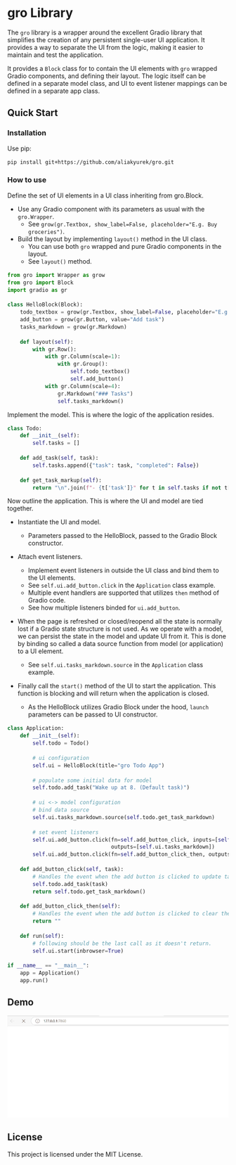 # gro Library

The `gro` library is a wrapper around the excellent Gradio library that simplifies the creation of any persistent single-user UI application. It provides a way to separate the UI from the logic, making it easier to maintain and test the application.  

It provides a `Block` class for to contain the UI elements with `gro` wrapped Gradio components, and defining their layout. The logic itself can be defined in a separate model class, and UI to event listener mappings can be defined in a separate app class.

## Quick Start
### Installation
Use pip:

```bash
pip install git+https://github.com/aliakyurek/gro.git
```

### How to use

Define the set of UI elements in a UI class inheriting from gro.Block.
* Use any Gradio component with its parameters as usual with the `gro.Wrapper`.
  * See `grow(gr.Textbox, show_label=False, placeholder="E.g. Buy groceries")`.
* Build the layout by implementing `layout()` method in the UI class.
  * You can use both `gro` wrapped and pure Gradio components in the layout.
  * See `layout()` method.

```python
from gro import Wrapper as grow
from gro import Block
import gradio as gr

class HelloBlock(Block):
    todo_textbox = grow(gr.Textbox, show_label=False, placeholder="E.g. Buy groceries")
    add_button = grow(gr.Button, value="Add task")
    tasks_markdown = grow(gr.Markdown)

    def layout(self):
        with gr.Row():
            with gr.Column(scale=1):
                with gr.Group():
                    self.todo_textbox()
                    self.add_button()
            with gr.Column(scale=4):
                gr.Markdown("### Tasks")
                self.tasks_markdown()
```

Implement the model. This is where the logic of the application resides.

```python
class Todo:
    def __init__(self):
        self.tasks = []

    def add_task(self, task):
        self.tasks.append({"task": task, "completed": False})

    def get_task_markup(self):
        return "\n".join(f"- {t['task']}" for t in self.tasks if not t["completed"])
```

Now outline the application. This is where the UI and model are tied together.
* Instantiate the UI and model.
  * Parameters passed to the HelloBlock, passed to the Gradio Block constructor.
  
* Attach event listeners.
  * Implement event listeners in outside the UI class and bind them to the UI elements.
  * See `self.ui.add_button.click` in the `Application` class example.
  * Multiple event handlers are supported that utilizes `then` method of Gradio code.
  * See how multiple listeners binded for `ui.add_button`.
  
* When the page is refreshed or closed/reopend all the state is normally lost if a Gradio state structure is not used. As we operate with a model, we can persist the state in the model and update UI from it. This is done by binding so called a data source function from model (or application) to a UI element.
  * See `self.ui.tasks_markdown.source` in the `Application` class example.

* Finally call the `start()` method of the UI to start the application. This function is blocking and will return when the application is closed.
  * As the HelloBlock utilizes Gradio Block under the hood, `launch` parameters can be passed to UI constructor.

```python
class Application:
    def __init__(self):
        self.todo = Todo()

        # ui configuration
        self.ui = HelloBlock(title="gro Todo App")

        # populate some initial data for model
        self.todo.add_task("Wake up at 8. (Default task)")

        # ui <-> model configuration
        # bind data source
        self.ui.tasks_markdown.source(self.todo.get_task_markdown)

        # set event listeners
        self.ui.add_button.click(fn=self.add_button_click, inputs=[self.ui.todo_textbox],
                                 outputs=[self.ui.tasks_markdown])
        self.ui.add_button.click(fn=self.add_button_click_then, outputs=[self.ui.todo_textbox], show_progress="hidden")
        
    def add_button_click(self, task):
        # Handles the event when the add button is clicked to update tasks_markdown.
        self.todo.add_task(task)
        return self.todo.get_task_markdown()
    
    def add_button_click_then(self):
        # Handles the event when the add button is clicked to clear the todo_textbox.
        return ""

    def run(self):
        # following should be the last call as it doesn't return.
        self.ui.start(inbrowser=True)

if __name__ == "__main__":
    app = Application()
    app.run()
```

## Demo
![Demo Animation](static/animation.gif)

## License

This project is licensed under the MIT License.